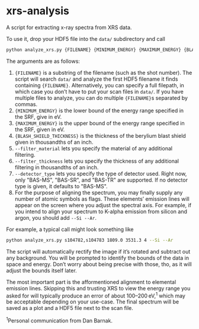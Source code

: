 # xrs-analysis

A script for extracting x-ray spectra from XRS data.

To use it, drop your HDF5 file into the `data/` subdirectory and call
~~~bash
python analyze_xrs.py {FILENAME} {MINIMUM_ENERGY} {MAXIMUM_ENERGY} {BLAST_SHIELD_THICKNESS} [--filter_material={MATERIAL}] [--filter_thickness={THICKNESS}] [--detector_type={DETECTOR}] [--{ELEMENT}...]
~~~
The arguments are as follows:
1. `{FILENAME}` is a substring of the filename (such as the shot number).
   The script will search `data/` and analyze the first HDF5 filename it finds containing `{FILENAME}`.
   Alternatively, you can specify a full filepath, in which case you don’t have to put your scan files in `data/`.
   If you have multiple files to analyze, you can do multiple `{FILENAME}`s separated by commas.
2. `{MINIMUM_ENERGY}` is the lower bound of the energy range specified in the SRF, give in eV.
3. `{MAXIMUM_ENERGY}` is the upper bound of the energy range specified in the SRF, given in eV.
4. `{BLASH_SHIELD_THICKNESS}` is the thickness of the berylium blast shield given in thousandths of an inch.
5. `--filter_material` lets you specify the material of any additional filtering.
6. `--filter_thickness` lets you specify the thickness of any additional filtering in thousandths of an inch.
7. `--detector_type` lets you specify the type of detector used. Right now, only "BAS-MS", "BAS-SR", and "BAS-TR" are supported.
   If no detector type is given, it defaults to "BAS-MS".
8. For the purpose of aligning the spectrum, you may finally supply any number of atomic symbols as flags.
   These elements’ emission lines will appear on the screen where you adjust the spectral axis.
   For example, if you intend to align your spectrum to K-alpha emission from silicon and argon, you should add `--Si --Ar`.

For example, a typical call might look something like
~~~bash
python analyze_xrs.py s104782,s104783 1809.0 3531.3 4 --Si --Ar
~~~

The script will automatically rectify the image if it’s rotated and subtract out any background.
You will be prompted to identify the bounds of the data in space and energy.
Don’t worry about being precise with those, tho, as it will adjust the bounds itself later.

The most important part is the afformentioned alignment to elemental emission lines.
Skipping this and trusting XRS to view the energy range you asked for will typically produce an error of about 100–200 eV,<sup>1</sup>
which may be acceptable depending on your use-case.
The final spectrum will be saved as a plot and a HDF5 file next to the scan file.

<sup>1</sup>Personal communication from Dan Barnak.
